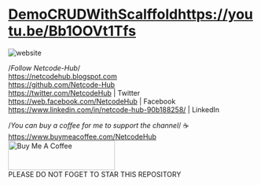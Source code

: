 # [DemoCRUDWithScalffold](https://youtu.be/Bb1OOVt1Tfs)https://youtu.be/Bb1OOVt1Tfs
![website](https://github.com/Netcode-Hub/DemoCRUDWithScalffold/assets/110794348/f4d06fa6-8bcc-4d62-afab-acf1a4b1e5c6)


/*Follow Netcode-Hub*/ <br/>
https://netcodehub.blogspot.com <br/> 
https://github.com/Netcode-Hub <br/>
https://twitter.com/NetcodeHub | Twitter <br/>
https://web.facebook.com/NetcodeHub | Facebook <br/>
https://www.linkedin.com/in/netcode-hub-90b188258/ | LinkedIn <br/>

/*You can buy a coffee for me to support the channel*/ ☕️ <br/>
https://www.buymeacoffee.com/NetcodeHub <br/>
<a href="https://www.buymeacoffee.com/NetcodeHub" target="_blank"><img src="https://cdn.buymeacoffee.com/buttons/v2/default-yellow.png" alt="Buy Me A Coffee" style="height: 60px !important;width: 217px !important;" ></a> <br/>
PLEASE DO NOT FOGET TO STAR THIS REPOSITORY<br/>
